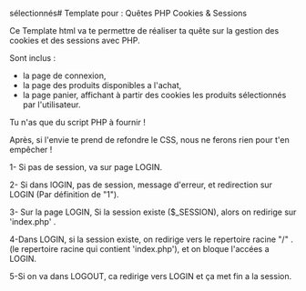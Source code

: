 sélectionnés# Template pour : Quêtes  PHP Cookies & Sessions

Ce Template html va te permettre de réaliser ta quête sur la gestion des cookies et des sessions avec PHP.

Sont inclus :

* la page de connexion,
* la page des produits disponibles a l'achat,
* la page panier, affichant à partir des cookies les produits sélectionnés par l'utilisateur.

Tu n'as que du script PHP à fournir !

Après, si l'envie te prend de refondre le CSS, nous ne ferons rien pour t'en empêcher !

1- Si pas de session, va sur page LOGIN.

2- Si dans lOGIN, pas de session, message d'erreur, et redirection sur LOGIN
(Par définition de "1").

3- Sur la page LOGIN, Si la session existe ($_SESSION), alors on redirige sur 
'index.php' .

4-Dans LOGIN, si la session existe, on redirige vers le repertoire racine "/" .
(le repertoire racine qui contient 'index.php'), et on bloque l'accées a LOGIN.

5-Si on va dans LOGOUT, ca redirige vers LOGIN et ça met fin a la session.
